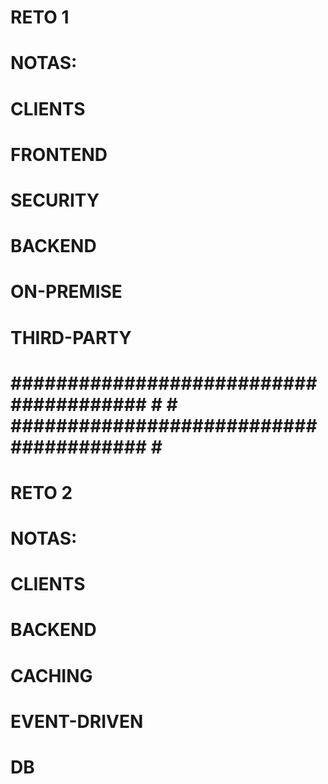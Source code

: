 # RETO 1
# NOTAS:

# CLIENTS

# FRONTEND 

# SECURITY

# BACKEND

# ON-PREMISE

# THIRD-PARTY

# ####################################### # # ####################################### # #

# RETO 2
# NOTAS:

# CLIENTS

# BACKEND

# CACHING

# EVENT-DRIVEN

# DB
